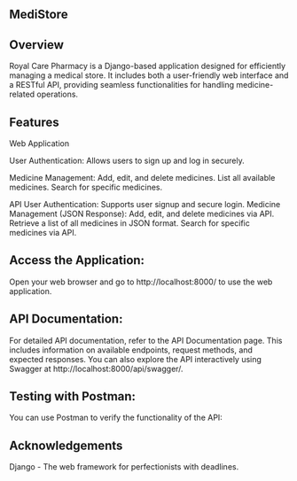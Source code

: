 MediStore
---------


Overview
--------

Royal Care Pharmacy is a Django-based application designed for efficiently managing a medical store. It includes both a user-friendly web interface and a RESTful API, providing seamless functionalities for handling medicine-related operations.

Features
---------
Web Application

User Authentication: Allows users to sign up and log in securely.

Medicine Management:
Add, edit, and delete medicines.
List all available medicines.
Search for specific medicines.

API
User Authentication: Supports user signup and secure login.
Medicine Management (JSON Response):
Add, edit, and delete medicines via API.
Retrieve a list of all medicines in JSON format.
Search for specific medicines via API.

Access the Application:
-----------------------
Open your web browser and go to http://localhost:8000/ to use the web application.

API Documentation:
-----------------
For detailed API documentation, refer to the API Documentation page. This includes information on available endpoints, request methods, and expected responses. You can also explore the API interactively using Swagger at http://localhost:8000/api/swagger/.

Testing with Postman:
---------------------
You can use Postman to verify the functionality of the API:


Acknowledgements
----------------
Django - The web framework for perfectionists with deadlines.
